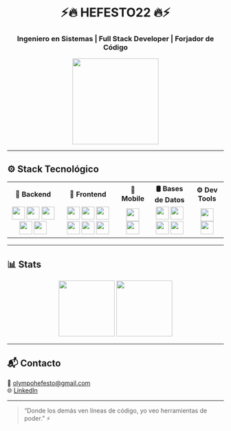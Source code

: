 <h1 align="center">⚡🔥 HEFESTO22 🔥⚡</h1>
<h3 align="center">Ingeniero en Sistemas | Full Stack Developer | Forjador de Código</h3>

<p align="center">
  <img src="https://media.tenor.com/3V4GmT0x74gAAAAC/hephaestus-hefestus.gif" width="200"/>
</p>

---

## ⚙️ Stack Tecnológico

<table align="center">
  <tr>
    <th>🧱 Backend</th>
    <th>🎨 Frontend</th>
    <th>📱 Mobile</th>
    <th>🛢️ Bases de Datos</th>
    <th>⚙️ Dev Tools</th>
  </tr>
  <tr>
    <td align="center">
      <img src="https://cdn.jsdelivr.net/gh/devicons/devicon/icons/csharp/csharp-original.svg" width="30"/>
      <img src="https://cdn.jsdelivr.net/gh/devicons/devicon/icons/cplusplus/cplusplus-original.svg" width="30"/>
      <img src="https://cdn.jsdelivr.net/gh/devicons/devicon/icons/php/php-original.svg" width="30"/>
      <img src="https://upload.wikimedia.org/wikipedia/commons/9/9a/Laravel.svg" width="30"/>
      <img src="https://cdn.jsdelivr.net/gh/devicons/devicon/icons/python/python-original.svg" width="30"/>
    </td>
    <td align="center">
      <img src="https://cdn.jsdelivr.net/gh/devicons/devicon/icons/javascript/javascript-original.svg" width="30"/>
      <img src="https://cdn.jsdelivr.net/gh/devicons/devicon/icons/typescript/typescript-original.svg" width="30"/>
      <img src="https://cdn.jsdelivr.net/gh/devicons/devicon/icons/react/react-original.svg" width="30"/>
      <img src="https://cdn.jsdelivr.net/gh/devicons/devicon/icons/vuejs/vuejs-original.svg" width="30"/>
      <img src="https://cdn.jsdelivr.net/gh/devicons/devicon/icons/bootstrap/bootstrap-original.svg" width="30"/>
      <img src="https://cdn.jsdelivr.net/gh/devicons/devicon/icons/html5/html5-original.svg" width="30"/>
    </td>
    <td align="center">
      <img src="https://cdn.jsdelivr.net/gh/devicons/devicon/icons/flutter/flutter-original.svg" width="30"/>
      <img src="https://cdn.jsdelivr.net/gh/devicons/devicon/icons/dart/dart-original.svg" width="30"/>
    </td>
    <td align="center">
      <img src="https://cdn.jsdelivr.net/gh/devicons/devicon/icons/mysql/mysql-original.svg" width="30"/>
      <img src="https://cdn.jsdelivr.net/gh/devicons/devicon/icons/sqlite/sqlite-original.svg" width="30"/>
      <img src="https://cdn.jsdelivr.net/gh/devicons/devicon/icons/postgresql/postgresql-original.svg" width="30"/>
      <img src="https://www.vectorlogo.zone/logos/firebase/firebase-icon.svg" width="30"/>
    </td>
    <td align="center">
      <img src="https://cdn.jsdelivr.net/gh/devicons/devicon/icons/git/git-original.svg" width="30"/>
      <img src="https://cdn.jsdelivr.net/gh/devicons/devicon/icons/github/github-original.svg" width="30"/>
    </td>
  </tr>
</table>

---

## 📊 Stats

<p align="center">
  <img src="https://github-readme-stats.vercel.app/api?username=hefesto22&show_icons=true&theme=tokyonight&hide_border=true" height="130"/>
  <img src="https://github-readme-streak-stats.herokuapp.com/?user=hefesto22&theme=tokyonight&hide_border=true" height="130"/>
</p>

---

## 📬 Contacto

📧 olympohefesto@gmail.com  
🌐 [LinkedIn](https://linkedin.com/in/hefesto22)

---

> “Donde los demás ven líneas de código, yo veo herramientas de poder.” ⚡
